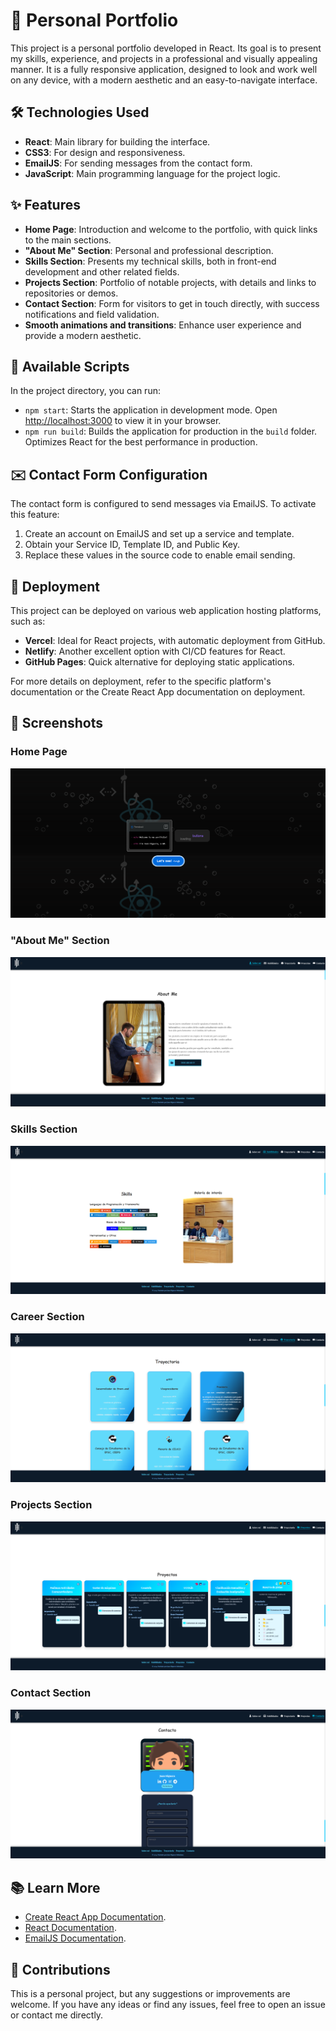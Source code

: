 # 🌟 Personal Portfolio

This project is a personal portfolio developed in React. Its goal is to present my skills, experience, and projects in a professional and visually appealing manner. It is a fully responsive application, designed to look and work well on any device, with a modern aesthetic and an easy-to-navigate interface.

## 🛠️ Technologies Used

- **React**: Main library for building the interface.
- **CSS3**: For design and responsiveness.
- **EmailJS**: For sending messages from the contact form.
- **JavaScript**: Main programming language for the project logic.

## ✨ Features

- **Home Page**: Introduction and welcome to the portfolio, with quick links to the main sections.
- **"About Me" Section**: Personal and professional description.
- **Skills Section**: Presents my technical skills, both in front-end development and other related fields.
- **Projects Section**: Portfolio of notable projects, with details and links to repositories or demos.
- **Contact Section**: Form for visitors to get in touch directly, with success notifications and field validation.
- **Smooth animations and transitions**: Enhance user experience and provide a modern aesthetic.

## 📜 Available Scripts

In the project directory, you can run:

- `npm start`: Starts the application in development mode. Open [http://localhost:3000](http://localhost:3000) to view it in your browser.
- `npm run build`: Builds the application for production in the `build` folder. Optimizes React for the best performance in production.

## ✉️ Contact Form Configuration

The contact form is configured to send messages via EmailJS. To activate this feature:

1. Create an account on EmailJS and set up a service and template.
2. Obtain your Service ID, Template ID, and Public Key.
3. Replace these values in the source code to enable email sending.

## 🚀 Deployment

This project can be deployed on various web application hosting platforms, such as:

- **Vercel**: Ideal for React projects, with automatic deployment from GitHub.
- **Netlify**: Another excellent option with CI/CD features for React.
- **GitHub Pages**: Quick alternative for deploying static applications.

For more details on deployment, refer to the specific platform's documentation or the Create React App documentation on deployment.

## 📸 Screenshots

### Home Page

![Home Page](src/assets/readme/inicio.png)

### "About Me" Section

![About Me Section](src/assets/readme/about_me.png)

### Skills Section

![Skills Section](src/assets/readme/skills.png)

### Career Section

![Career Section](src/assets/readme/career.png)

### Projects Section

![Projects Section](src/assets/readme/projects.png)

### Contact Section

![Contact Section](src/assets/readme/contact.png)

## 📚 Learn More

- [Create React App Documentation](https://create-react-app.dev/docs/getting-started/).
- [React Documentation](https://reactjs.org/docs/getting-started.html).
- [EmailJS Documentation](https://www.emailjs.com/docs/).

## 🤝 Contributions

This is a personal project, but any suggestions or improvements are welcome. If you have any ideas or find any issues, feel free to open an issue or contact me directly.
